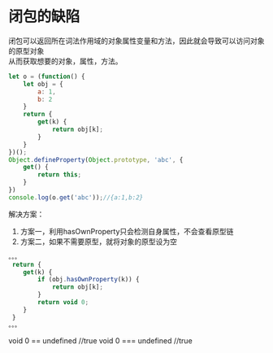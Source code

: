 # 闭包的缺陷

闭包可以返回所在词法作用域的对象属性变量和方法，因此就会导致可以访问对象的原型对象<br/>
从而获取想要的对象，属性，方法。
```js
let o = (function() {
	let obj = {
		a: 1,
		b: 2
	}
	return {
		get(k) {
			return obj[k];
		}
	}
})();
Object.defineProperty(Object.prototype, 'abc', {
	get() {
		return this;
	}
})
console.log(o.get('abc'));//{a:1,b:2}
```
解决方案：
1. 方案一，利用hasOwnProperty只会检测自身属性，不会查看原型链
2. 方案二，如果不需要原型，就将对象的原型设为空
```js
。。。
 return {
 	get(k) {
		if (obj.hasOwnProperty(k)) {
			return obj[k];
		}
 		return void 0;
 	}
 }
。。。
```

void 0 == undefined //true
void 0 === undefined //true
